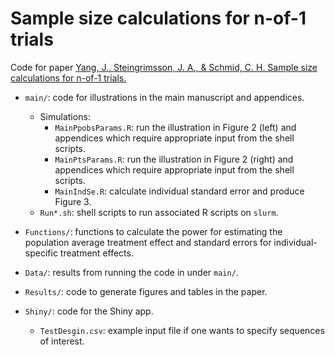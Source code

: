 # Sample size calculations for n-of-1 trials

Code for paper [Yang, J., Steingrimsson, J. A., & Schmid, C. H. Sample size calculations for n-of-1 trials.](https://arxiv.org/abs/2110.08970)

* `main/`: code for illustrations in the main manuscript and appendices.
  * Simulations:
    + `MainPpobsParams.R`: run the illustration in Figure 2 (left) and appendices which require appropriate input from the shell scripts.
    + `MainPtsParams.R`: run the illustration in Figure 2 (right) and appendices which require appropriate input from the shell scripts.
    + `MainIndSe.R`: calculate individual standard error and produce Figure 3.
  * `Run*.sh`: shell scripts to run associated R scripts on `slurm`.

* `Functions/`: functions to calculate the power for estimating the population average treatment effect and standard errors for individual-specific treatment effects.

* `Data/`: results from running the code in under `main/`.

* `Results/`: code to generate figures and tables in the paper.

* `Shiny/`: code for the Shiny app.
  * `TestDesgin.csv`: example input file if one wants to specify sequences of interest.